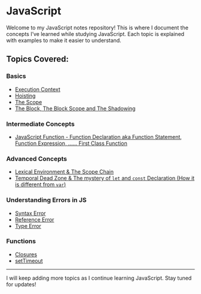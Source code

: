 # JavaScript

Welcome to my JavaScript notes repository! This is where I document the concepts I’ve learned while studying JavaScript. Each topic is explained with examples to make it easier to understand.

## Topics Covered:

### Basics
- [Execution Context](execution-context.md)
- [Hoisting](hoisting.md)
- [The Scope](scope.md)
- [The Block, The Block Scope and The Shadowing ](block-scope.md)

### Intermediate Concepts
- [JavaScript Function - Function Declaration aka Function Statement, Function Expression, ...... First Class Function ](javascript-function.md)

### Advanced Concepts
- [Lexical Environment & The Scope Chain](lexical-environment.md)
- [Temporal Dead Zone & The mystery of `let` and `const` Declaration (How it is different from `var`)](temporal-dead-zone.md)


### Understanding Errors in JS
- [Syntax Error](syntax-error.md)
- [Reference Error](reference-error.md)
- [Type Error](type-error.md)

### Functions
- [Closures](closures.md)
- [setTimeout](setTimeout.md)

---

I will keep adding more topics as I continue learning JavaScript. Stay tuned for updates!

